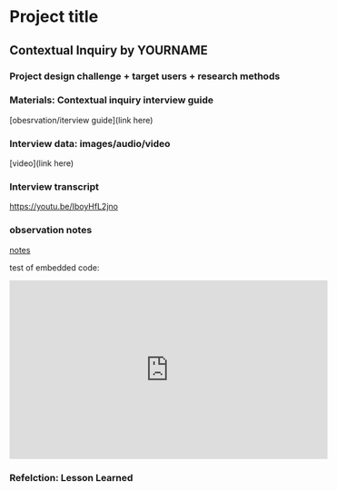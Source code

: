 # Project title
## Contextual Inquiry by YOURNAME

### Project design challenge + target users + research methods

### Materials: Contextual inquiry interview guide
[obesrvation/iterview guide](link here)

### Interview data: images/audio/video
[video](link here)

### Interview transcript
https://youtu.be/IboyHfL2jno

### observation notes
<a href="https://youtu.be/IboyHfL2jno" target="new">notes</a>

test of embedded code:
<iframe width="560" height="315" src="https://www.youtube.com/embed/IboyHfL2jno" frameborder="0" allow="accelerometer; autoplay; encrypted-media; gyroscope; picture-in-picture" allowfullscreen></iframe>

### Refelction: Lesson Learned


